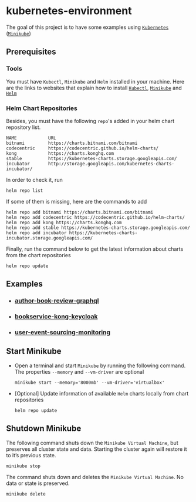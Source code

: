 # kubernetes-environment

The goal of this project is to have some examples using [`Kubernetes`](https://kubernetes.io) ([`Minikube`](https://github.com/kubernetes/minikube))

## Prerequisites

### Tools

You must have `Kubectl`, `Minikube` and `Helm` installed in your machine. Here are the links to websites that explain how to install [`Kubectl`](https://kubernetes.io/docs/tasks/tools/install-kubectl/), [`Minikube`](https://kubernetes.io/docs/tasks/tools/install-minikube/) and [`Helm`](https://helm.sh/docs/intro/install/)

### Helm Chart Repositories

Besides, you must have the following `repo`'s added in your helm chart repository list.
```
NAME            URL
bitnami         https://charts.bitnami.com/bitnami
codecentric     https://codecentric.github.io/helm-charts/
kong            https://charts.konghq.com
stable          https://kubernetes-charts.storage.googleapis.com/
incubator       http://storage.googleapis.com/kubernetes-charts-incubator/
```

In order to check it, run
```
helm repo list
```

If some of them is missing, here are the commands to add
```
helm repo add bitnami https://charts.bitnami.com/bitnami
helm repo add codecentric https://codecentric.github.io/helm-charts/
helm repo add kong https://charts.konghq.com
helm repo add stable https://kubernetes-charts.storage.googleapis.com/
helm repo add incubator https://kubernetes-charts-incubator.storage.googleapis.com/
```

Finally, run the command below to get the latest information about charts from the chart repositories
```
helm repo update
``` 

## Examples

- ### [author-book-review-graphql](https://github.com/ivangfr/kubernetes-environment/tree/master/author-book-review-graphql#kubernetes-environment)
- ### [bookservice-kong-keycloak](https://github.com/ivangfr/kubernetes-environment/tree/master/bookservice-kong-keycloak#kubernetes-environment)
- ### [user-event-sourcing-monitoring](https://github.com/ivangfr/kubernetes-environment/tree/master/user-event-sourcing-monitoring#kubernetes-environment)

## Start Minikube

- Open a terminal and start `Minikube` by running the following command. The properties `--memory` and `--vm-driver` are optional
  ```
  minikube start --memory='8000mb' --vm-driver='virtualbox'
  ```

- \[Optional\] Update information of available `Helm` charts locally from chart repositories
  ```
  helm repo update
  ```

## Shutdown Minikube

The following command shuts down the `Minikube Virtual Machine`, but preserves all cluster state and data. Starting the cluster again will restore it to it’s previous state.
```
minikube stop
```

The command shuts down and deletes the `Minikube Virtual Machine`. No data or state is preserved.
```
minikube delete
```
